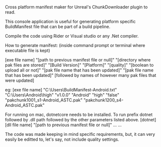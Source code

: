 Cross platform manifest maker for Unreal's ChunkDownloader plugin to read.

This console application is useful for generating platform specific BuildManifest file that can be part of a build pipeline. 

Compile the code using Rider or Visual studio or any .Net compiler. 

How to generate manifest: (inside command prompt or terminal where executable file is kept)

[exe file name] "[path to previous manifest file or null]"
"[directory where pak files are stored]"
"[Build Version]"
"[Platform]"
"[quality]"
"[boolean to upload all or not]"
"[pak file name that has been updated]"
"[pak file name that has been updated]"
[followed by names of however many pak files that were updated] 

eg:
[exe file name] "C:\Users\BuildManifest-Android.txt"
"C:\Users\Android\high"
"v1.0.0"
"Android"
"high"
"false"
"pakchunk1001_s1-Android_ASTC.pak"
"pakchunk1200_s4-Android_ASTC.pak"

For running on mac, dotnetcore needs to be installed. 
To run prefix dotnet followed by .dll path followed by the other parameters listed above.
[dotnet][dll file name] "[path to previous manifest file or null]"
...
...

The code was made keeping in mind specific requirements, but, it can very easily be editted to, let's say, not include quality settings.

